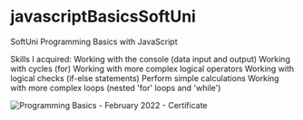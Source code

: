 # javascriptBasicsSoftUni
SoftUni Programming Basics with JavaScript


Skills I acquired:
Working with the console (data input and output)
Working with cycles (for)
Working with more complex logical operators
Working with logical checks (if-else statements)
Perform simple calculations
Working with more complex loops (nested 'for' loops and 'while')

![Programming Basics - February 2022 - Certificate](https://user-images.githubusercontent.com/101424579/175700051-7fd61654-eb36-4896-ace1-5a7025cb49da.jpeg)
